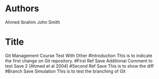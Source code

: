 # Authors
Ahmed Ibrahim
John Smith
# Title
Git Management Course Test With Other
#Introduction
This is to indicate the first change on Git repository.
#First Ref Save
Additional Comment to test Save 2 (Ahmed et al 2004)
#Second Ref Save
This is to show the diff
#Branch Save Simulation
This is to test the branching of Git 